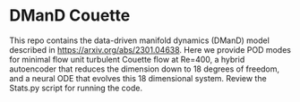 # DManD Couette

This repo contains the data-driven manifold dynamics (DManD) model described in https://arxiv.org/abs/2301.04638. Here we provide POD modes for minimal flow unit turbulent Couette flow at Re=400, a hybrid autoencoder that reduces the dimension down to 18 degrees of freedom, and a neural ODE that evolves this 18 dimensional system. Review the Stats.py script for running the code.

